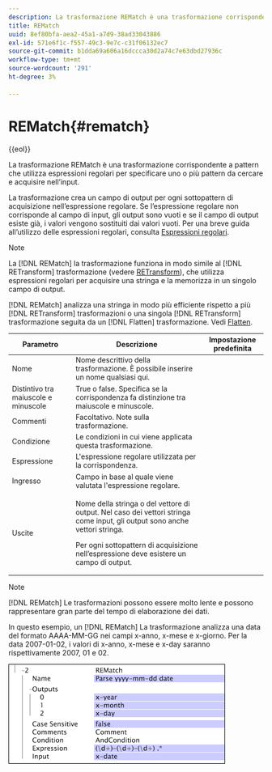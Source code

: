 ```yaml
---
description: La trasformazione REMatch è una trasformazione corrispondente a pattern che utilizza espressioni regolari per specificare uno o più pattern da cercare e acquisire nell’input.
title: REMatch
uuid: 8ef80bfa-aea2-45a1-a7d9-38ad33043886
exl-id: 571e6f1c-f557-49c3-9e7c-c31f06132ec7
source-git-commit: b1dda69a606a16dccca30d2a74c7e63dbd27936c
workflow-type: tm+mt
source-wordcount: '291'
ht-degree: 3%

---
```


# REMatch{#rematch}

{{eol}}

La trasformazione REMatch è una trasformazione corrispondente a pattern che utilizza espressioni regolari per specificare uno o più pattern da cercare e acquisire nell’input.

La trasformazione crea un campo di output per ogni sottopattern di acquisizione nell’espressione regolare. Se l’espressione regolare non corrisponde al campo di input, gli output sono vuoti e se il campo di output esiste già, i valori vengono sostituiti dai valori vuoti. Per una breve guida all’utilizzo delle espressioni regolari, consulta [Espressioni regolari](../../../../../home/c-dataset-const-proc/c-reg-exp.md#concept-070077baa419475094ef0469e92c5b9c).

>[!NOTE]
>
>La [!DNL REMatch] la trasformazione funziona in modo simile al [!DNL RETransform] trasformazione (vedere [RETransform](../../../../../home/c-dataset-const-proc/c-data-trans/c-transf-types/c-standard-transf/c-retransform.md#concept-23f80aa0bc204565b337e5c4931f6a74)), che utilizza espressioni regolari per acquisire una stringa e la memorizza in un singolo campo di output.

[!DNL REMatch] analizza una stringa in modo più efficiente rispetto a più [!DNL RETransform] trasformazioni o una singola [!DNL RETransform] trasformazione seguita da un [!DNL Flatten] trasformazione. Vedi [Flatten](../../../../../home/c-dataset-const-proc/c-data-trans/c-transf-types/c-standard-transf/c-flatten.md#concept-7acd351a6d2444bd960ca412ae3333ce).

<table id="table_7077578512B249E986BC79AE770CBD9A"> 
 <thead> 
  <tr> 
   <th colname="col1" class="entry"> Parametro </th> 
   <th colname="col2" class="entry"> Descrizione </th> 
   <th colname="col3" class="entry"> Impostazione predefinita </th> 
  </tr> 
 </thead>
 <tbody> 
  <tr> 
   <td colname="col1"> Nome </td> 
   <td colname="col2"> Nome descrittivo della trasformazione. È possibile inserire un nome qualsiasi qui. </td> 
   <td colname="col3"></td> 
  </tr> 
  <tr> 
   <td colname="col1"> Distintivo tra maiuscole e minuscole </td> 
   <td colname="col2"> True o false. Specifica se la corrispondenza fa distinzione tra maiuscole e minuscole. </td> 
   <td colname="col3"></td> 
  </tr> 
  <tr> 
   <td colname="col1"> Commenti </td> 
   <td colname="col2"> Facoltativo. Note sulla trasformazione. </td> 
   <td colname="col3"></td> 
  </tr> 
  <tr> 
   <td colname="col1"> Condizione </td> 
   <td colname="col2"> Le condizioni in cui viene applicata questa trasformazione. </td> 
   <td colname="col3"></td> 
  </tr> 
  <tr> 
   <td colname="col1"> Espressione </td> 
   <td colname="col2"> L'espressione regolare utilizzata per la corrispondenza. </td> 
   <td colname="col3"></td> 
  </tr> 
  <tr> 
   <td colname="col1"> Ingresso </td> 
   <td colname="col2"> Campo in base al quale viene valutata l'espressione regolare. </td> 
   <td colname="col3"></td> 
  </tr> 
  <tr> 
   <td colname="col1"> Uscite </td> 
   <td colname="col2"> <p>Nome della stringa o del vettore di output. Nel caso dei vettori stringa come input, gli output sono anche vettori stringa. </p> <p> Per ogni sottopattern di acquisizione nell’espressione deve esistere un campo di output. </p> </td> 
   <td colname="col3"></td> 
  </tr> 
 </tbody> 
</table>

>[!NOTE]
>
>[!DNL REMatch] Le trasformazioni possono essere molto lente e possono rappresentare gran parte del tempo di elaborazione dei dati.

In questo esempio, un [!DNL REMatch] La trasformazione analizza una data del formato AAAA-MM-GG nei campi x-anno, x-mese e x-giorno. Per la data 2007-01-02, i valori di x-anno, x-mese e x-day saranno rispettivamente 2007, 01 e 02.

![](assets/cfg_TransformationType_REMatch.png)
